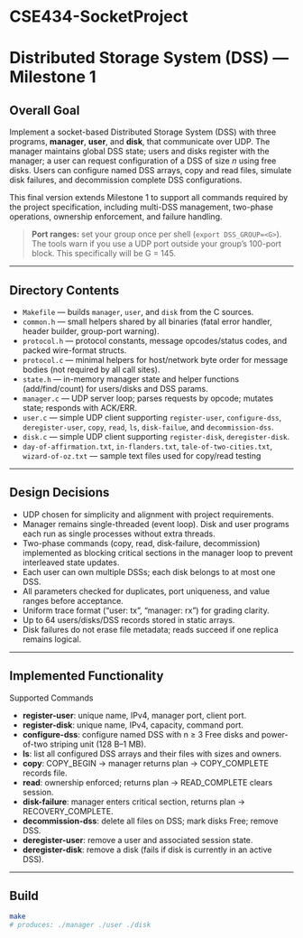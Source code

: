 # CSE434-SocketProject
# Distributed Storage System (DSS) — Milestone 1

## Overall Goal
Implement a socket-based Distributed Storage System (DSS) with three programs, **manager**, **user**, and **disk**, that communicate over UDP. The manager maintains global DSS state; users and disks register with the manager; a user can request configuration of a DSS of size _n_ using free disks. Users can configure named DSS arrays, copy and read files, simulate disk failures, and decommission complete DSS configurations.

This final version extends Milestone 1 to support all commands required by the project specification, including multi-DSS management, two-phase operations, ownership enforcement, and failure handling.

> **Port ranges:** set your group once per shell (`export DSS_GROUP=<G>`). The tools warn if you use a UDP port outside your group’s 100-port block. This specifically will be G = 145.

---

## Directory Contents

- `Makefile` — builds `manager`, `user`, and `disk` from the C sources.
- `common.h` — small helpers shared by all binaries (fatal error handler, header builder, group-port warning).
- `protocol.h` — protocol constants, message opcodes/status codes, and packed wire-format structs.
- `protocol.c` — minimal helpers for host/network byte order for message bodies (not required by all call sites).
- `state.h` — in-memory manager state and helper functions (add/find/count) for users/disks and DSS params.
- `manager.c` — UDP server loop; parses requests by opcode; mutates state; responds with ACK/ERR.
- `user.c` — simple UDP client supporting `register-user`, `configure-dss`, `deregister-user`, `copy`, `read`, `ls`, `disk-failue`, and `decommission-dss`.
- `disk.c` — simple UDP client supporting `register-disk`, `deregister-disk`.
- `day-of-affirmation.txt`, `in-flanders.txt`, `tale-of-two-cities.txt`, `wizard-of-oz.txt` — sample text files used for copy/read testing
---

## Design Decisions
- UDP chosen for simplicity and alignment with project requirements.
- Manager remains single-threaded (event loop). Disk and user programs each run as single processes without extra threads.
- Two-phase commands (copy, read, disk-failure, decommission) implemented as blocking critical sections in the manager loop to prevent interleaved state updates.
- Each user can own multiple DSSs; each disk belongs to at most one DSS.
- All parameters checked for duplicates, port uniqueness, and value ranges before acceptance.
- Uniform trace format (“user: tx”, “manager: rx”) for grading clarity.
- Up to 64 users/disks/DSS records stored in static arrays.
- Disk failures do not erase file metadata; reads succeed if one replica remains logical.
---

## Implemented Functionality
Supported Commands
- **register-user**: unique name, IPv4, manager port, client port.
-	**register-disk**: unique name, IPv4, capacity, command port.
- **configure-dss**: configure named DSS with n ≥ 3 Free disks and power-of-two striping unit (128 B–1 MB).
-	**ls**: list all configured DSS arrays and their files with sizes and owners.
-	**copy**: COPY_BEGIN → manager returns plan → COPY_COMPLETE records file.
-	**read**: ownership enforced; returns plan → READ_COMPLETE clears session.
-	**disk-failure**: manager enters critical section, returns plan → RECOVERY_COMPLETE.
-	**decommission-dss**: delete all files on DSS; mark disks Free; remove DSS.
-	**deregister-user**: remove a user and associated session state.
-	**deregister-disk**: remove a disk (fails if disk is currently in an active DSS).
---

## Build

```bash
make
# produces: ./manager ./user ./disk

